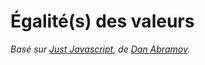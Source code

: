 # Égalité(s) des valeurs

_Basé sur [Just Javascript](https://justjavascript.com/), de [Dan Abramov](https://twitter.com/dan_abramov)._
